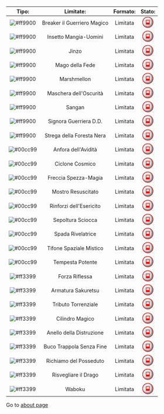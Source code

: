 

|Tipo:     | Limitate:                   | Formato: | Stato: |
|:--------:|:---------------------------:|:--------:|:---------------------------------------------------------:|
| ![#ff9900](https://placehold.co/15x15/ff9900/ff9900.png) | Breaker il Guerriero Magico | Limitata | <img src="/images/limited.png" alt="drawing" width="30"/> |
| ![#ff9900](https://placehold.co/15x15/ff9900/ff9900.png) | Insetto Mangia-Uomini       | Limitata | <img src="/images/limited.png" alt="drawing" width="30"/> |
| ![#ff9900](https://placehold.co/15x15/ff9900/ff9900.png) | Jinzo                       | Limitata | <img src="/images/limited.png" alt="drawing" width="30"/> |
| ![#ff9900](https://placehold.co/15x15/ff9900/ff9900.png) | Mago della Fede             | Limitata | <img src="/images/limited.png" alt="drawing" width="30"/> |
| ![#ff9900](https://placehold.co/15x15/ff9900/ff9900.png) | Marshmellon                 | Limitata | <img src="/images/limited.png" alt="drawing" width="30"/> |
| ![#ff9900](https://placehold.co/15x15/ff9900/ff9900.png) | Maschera dell'Oscurità      | Limitata | <img src="/images/limited.png" alt="drawing" width="30"/> |
| ![#ff9900](https://placehold.co/15x15/ff9900/ff9900.png) | Sangan                      | Limitata | <img src="/images/limited.png" alt="drawing" width="30"/> |
| ![#ff9900](https://placehold.co/15x15/ff9900/ff9900.png) | Signora Guerriera D.D.      | Limitata | <img src="/images/limited.png" alt="drawing" width="30"/> |
| ![#ff9900](https://placehold.co/15x15/ff9900/ff9900.png) | Strega della Foresta Nera   | Limitata | <img src="/images/limited.png" alt="drawing" width="30"/> |
| ![#00cc99](https://placehold.co/15x15/00cc99/00cc99.png) | Anfora dell'Avidità         | Limitata | <img src="/images/limited.png" alt="drawing" width="30"/> |
| ![#00cc99](https://placehold.co/15x15/00cc99/00cc99.png) | Ciclone Cosmico             | Limitata | <img src="/images/limited.png" alt="drawing" width="30"/> |
| ![#00cc99](https://placehold.co/15x15/00cc99/00cc99.png) | Freccia Spezza-Magia        | Limitata | <img src="/images/limited.png" alt="drawing" width="30"/> |
| ![#00cc99](https://placehold.co/15x15/00cc99/00cc99.png) | Mostro Resuscitato          | Limitata | <img src="/images/limited.png" alt="drawing" width="30"/> |
| ![#00cc99](https://placehold.co/15x15/00cc99/00cc99.png) | Rinforzi dell'Esericito     | Limitata | <img src="/images/limited.png" alt="drawing" width="30"/> |
| ![#00cc99](https://placehold.co/15x15/00cc99/00cc99.png) | Sepoltura Sciocca           | Limitata | <img src="/images/limited.png" alt="drawing" width="30"/> |
| ![#00cc99](https://placehold.co/15x15/00cc99/00cc99.png) | Spada Rivelatrice           | Limitata | <img src="/images/limited.png" alt="drawing" width="30"/> |
| ![#00cc99](https://placehold.co/15x15/00cc99/00cc99.png) | Tifone Spaziale Mistico     | Limitata | <img src="/images/limited.png" alt="drawing" width="30"/> |
| ![#00cc99](https://placehold.co/15x15/00cc99/00cc99.png) | Tempesta Potente            | Limitata | <img src="/images/limited.png" alt="drawing" width="30"/> |
| ![#ff3399](https://placehold.co/15x15/ff3399/ff3399.png) | Forza Riflessa              | Limitata | <img src="/images/limited.png" alt="drawing" width="30"/> |
| ![#ff3399](https://placehold.co/15x15/ff3399/ff3399.png) | Armatura Sakuretsu          | Limitata | <img src="/images/limited.png" alt="drawing" width="30"/> |
| ![#ff3399](https://placehold.co/15x15/ff3399/ff3399.png) | Tributo Torrenziale         | Limitata | <img src="/images/limited.png" alt="drawing" width="30"/> |
| ![#ff3399](https://placehold.co/15x15/ff3399/ff3399.png) | Cilindro Magico             | Limitata | <img src="/images/limited.png" alt="drawing" width="30"/> |
| ![#ff3399](https://placehold.co/15x15/ff3399/ff3399.png) | Anello della Distruzione    | Limitata | <img src="/images/limited.png" alt="drawing" width="30"/> |
| ![#ff3399](https://placehold.co/15x15/ff3399/ff3399.png) | Buco Trappola Senza Fine    | Limitata | <img src="/images/limited.png" alt="drawing" width="30"/> |
| ![#ff3399](https://placehold.co/15x15/ff3399/ff3399.png) | Richiamo del Posseduto      | Limitata | <img src="/images/limited.png" alt="drawing" width="30"/> |
| ![#ff3399](https://placehold.co/15x15/ff3399/ff3399.png) | Risvegliare il Drago        | Limitata | <img src="/images/limited.png" alt="drawing" width="30"/> |
| ![#ff3399](https://placehold.co/15x15/ff3399/ff3399.png) | Waboku                      | Limitata | <img src="/images/limited.png" alt="drawing" width="30"/> |

Go to [about page](/pages/about.md)
